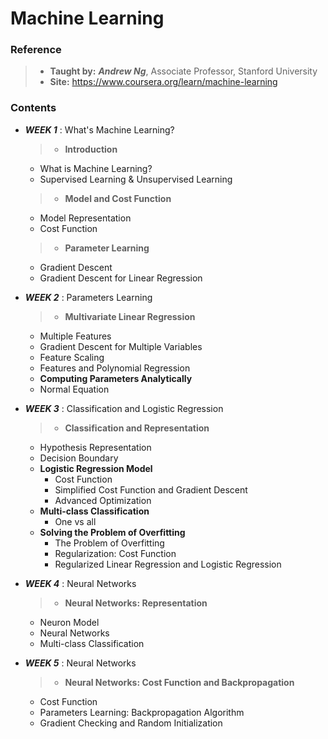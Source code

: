 # Machine Learning

### Reference
> * **Taught by:** _**Andrew Ng**_, Associate Professor, Stanford University
> * **Site:** https://www.coursera.org/learn/machine-learning

### Contents
* _**WEEK 1**_ : What's Machine Learning?
  > * **Introduction**
    * What is Machine Learning?
    * Supervised Learning & Unsupervised Learning
  > * **Model and Cost Function**
    * Model Representation
    * Cost Function
  > * **Parameter Learning**
    * Gradient Descent
    * Gradient Descent for Linear Regression

* _**WEEK 2**_ : Parameters Learning
  > * **Multivariate Linear Regression**
    * Multiple Features
    * Gradient Descent for Multiple Variables
    * Feature Scaling
    * Features and Polynomial Regression
  * **Computing Parameters Analytically**
   * Normal Equation

* _**WEEK 3**_ : Classification and Logistic Regression
  > * **Classification and Representation**
    * Hypothesis Representation
    * Decision Boundary
  * **Logistic Regression Model**
    * Cost Function
    * Simplified Cost Function and Gradient Descent
    * Advanced Optimization
  * **Multi-class Classification**
    * One vs all
  * **Solving the Problem of Overfitting**
    * The Problem of Overfitting
    * Regularization: Cost Function
    * Regularized Linear Regression and Logistic Regression

* _**WEEK 4**_ : Neural Networks
  > * **Neural Networks: Representation**
    * Neuron Model
    * Neural Networks
    * Multi-class Classification

* _**WEEK 5**_ : Neural Networks
  > * **Neural Networks: Cost Function and Backpropagation**
    * Cost Function
    * Parameters Learning: Backpropagation Algorithm
    * Gradient Checking and Random Initialization
